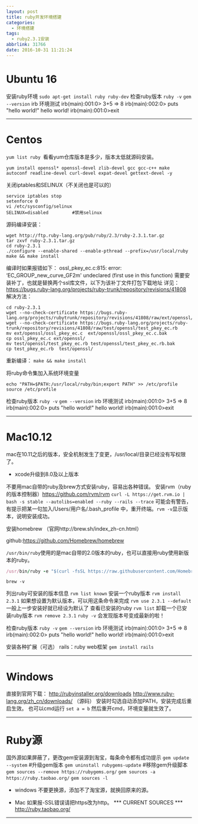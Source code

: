 ```yaml
---
layout: post
title: ruby开发环境搭建
categories:
  - 环境搭建
tags:
  - ruby2.3.1安装
abbrlink: 31766
date: 2016-10-31 11:21:24
---
```

# Ubuntu 16 #
安装ruby环境
`sudo apt-get install ruby ruby-dev`
检查ruby版本
`ruby -v`
`gem --version`
 irb     环境测试
irb(main):001:0> 3+5
=> 8
irb(main):002:0> puts "hello world!"
hello world!
irb(main):001:0>exit

---

# Centos #
`yum list ruby `看看yum仓库版本是多少，版本太低就源码安装。
```
yum install openssl* openssl-devel zlib-devel gcc gcc-c++ make autoconf readline-devel curl-devel expat-devel gettext-devel -y
```

关闭iptables和SELINUX（不关闭也是可以的）
```
service iptables stop
setenforce 0
vi /etc/sysconfig/selinux
SELINUX=disabled         #禁用selinux  
```
源码编译安装：
```
wget http://ftp.ruby-lang.org/pub/ruby/2.3/ruby-2.3.1.tar.gz
tar zxvf ruby-2.3.1.tar.gz
cd ruby-2.3.1
./configure --enable-shared --enable-pthread --prefix=/usr/local/ruby
make && make install
```
编译时如果报错如下：
ossl_pkey_ec.c:815: error: ‘EC_GROUP_new_curve_GF2m' undeclared (first use in this function)
需要安装补丁，也就是替换两个ssl库文件，以下为该补丁文件打包下载地址
详见：https://bugs.ruby-lang.org/projects/ruby-trunk/repository/revisions/41808
解决方法：
```
cd ruby-2.3.1
wget --no-check-certificate https://bugs.ruby-lang.org/projects/rubytrunk/repository/revisions/41808/raw/ext/openssl/ossl_pkey_ec.c
wget --no-check-certificate https://bugs.ruby-lang.org/projects/ruby-trunk/repository/revisions/41808/raw/test/openssl/test_pkey_ec.rb
mv ext/openssl/ossl_pkey_ec.c  ext/openssl/ossl_pkey_ec.c.bak
cp ossl_pkey_ec.c ext/openssl/
mv test/openssl/test_pkey_ec.rb test/openssl/test_pkey_ec.rb.bak
cp test_pkey_ec.rb  test/openssl/
```
重新编译：
`make && make install`

将ruby命令集加入系统环境变量
```
echo "PATH=$PATH:/usr/local/ruby/bin;export PATH" >> /etc/profile
source /etc/profile
```
检查ruby版本
`ruby -v`
`gem --version`
 irb     环境测试
irb(main):001:0> 3+5
=> 8
irb(main):002:0> puts "hello world!"
hello world!
irb(main):001:0>exit

---

# Mac10.12 #
mac在10.11之后的版本，安全机制发生了变更，/usr/local/目录已经没有写权限了。

* xcode升级到8.0及以上版本

不要用mac自带的ruby及brew方式安装ruby，容易出各种错误。
安装rvm（ruby的版本控制器）https://github.com/rvm/rvm
`curl -L https://get.rvm.io | bash -s stable --autolibs=enabled --ruby --rails --trace`
可能会有警告，有提示把某一句加入/Users/用户名/.bash_profile 中，重开终端。`rvm -v`显示版本，说明安装成功。

安装homebrew （官网http://brew.sh/index_zh-cn.html）

github:https://github.com/Homebrew/homebrew

`/usr/bin/ruby`使用的是mac自带的2.0版本的ruby，也可以直接用ruby使用新版本的ruby。
```ruby
/usr/bin/ruby -e "$(curl -fsSL https://raw.githubusercontent.com/Homebrew/install/master/install)" 
```
`brew -v`

列出ruby可安装的版本信息
`rvm list known`
安装一个ruby版本
`rvm install 2.3.1`
如果想设置为默认版本，可以用这条命令来完成
`rvm use 2.3.1 --default`     一般上一步安装好就已经设为默认了
查看已安装的ruby
`rvm list`
卸载一个已安装ruby版本
`rvm remove 2.3.1`
`ruby -v`
会发现版本号变成最新的啦！

检查ruby版本
`ruby -v`
`gem --version`
 irb     环境测试
irb(main):001:0> 3+5
=> 8
irb(main):002:0> puts "hello world!"
hello world!
irb(main):001:0>exit

安装各种扩展（可选）
rails：ruby web框架
`gem install rails`

---

# Windows #
直接到官网下载：
http://rubyinstaller.org/downloads 
http://www.ruby-lang.org/zh_cn/downloads/ （源码）
安装时勾选自动添加PATH，安装完成后重启生效。
也可以cmd运行 `set a = b` 然后重开cmd，环境变量就生效了。

---

# Ruby源 #
国外源如果屏蔽了，更改gem安装源到淘宝，每条命令都有成功提示
`gem update --system`     #升级gem版本
`gem uninstall rubygems-update`    #移除gem升级脚本
`gem sources --remove https://rubygems.org/`
`gem sources -a https://ruby.taobao.org/`
`gem sources -l`

* windows 不要更换源，添加不了淘宝源，就换回原来的源。

* Mac 如果报-SSL错误请把https改为http。
*** CURRENT SOURCES ***
http://ruby.taobao.org/



---
